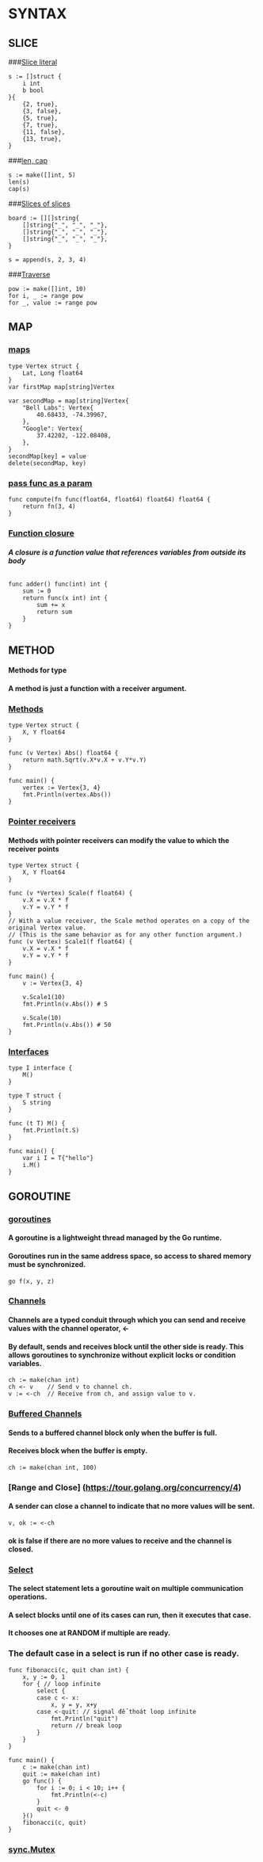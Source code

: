 # SYNTAX

## SLICE

###[Slice literal](https://tour.golang.org/moretypes/9)
```shell script
s := []struct {
	i int
	b bool
}{
	{2, true},
	{3, false},
	{5, true},
	{7, true},
	{11, false},
	{13, true},
}
```

###[len, cap](https://tour.golang.org/moretypes/13)
```shell script
s := make([]int, 5) 
len(s)
cap(s)
```

###[Slices of slices](https://tour.golang.org/moretypes/14)
```shell script
board := [][]string{
	[]string{"_", "_", "_"},
	[]string{"_", "_", "_"},
	[]string{"_", "_", "_"},
}
```

```shell script
s = append(s, 2, 3, 4)
```

###[Traverse](https://tour.golang.org/moretypes/17)
```shell script
pow := make([]int, 10)
for i, _ := range pow
for _, value := range pow
```

## MAP
### [maps](https://tour.golang.org/moretypes/19)
```shell script
type Vertex struct {
	Lat, Long float64
}
var firstMap map[string]Vertex

var secondMap = map[string]Vertex{
	"Bell Labs": Vertex{
		40.68433, -74.39967,
	},
	"Google": Vertex{
		37.42202, -122.08408,
	},
}
secondMap[key] = value
delete(secondMap, key)
```

### [pass func as a param](https://tour.golang.org/moretypes/24)
```shell script
func compute(fn func(float64, float64) float64) float64 {
	return fn(3, 4)
}
```

### [Function closure]()
#### <i>A closure is a function value that references variables from outside its body</i>
```shell script

func adder() func(int) int {
	sum := 0
	return func(x int) int {
		sum += x
		return sum
	}
}
```

## METHOD
#### Methods for type
#### A method is just a function with a receiver argument.
### [Methods](https://tour.golang.org/methods/1)
```shell script
type Vertex struct {
	X, Y float64
}

func (v Vertex) Abs() float64 {
	return math.Sqrt(v.X*v.X + v.Y*v.Y)
}

func main() {
	vertex := Vertex{3, 4}
	fmt.Println(vertex.Abs())
}
```

### [Pointer receivers](https://tour.golang.org/methods/4)
#### Methods with pointer receivers can modify the value to which the receiver points
```shell script
type Vertex struct {
	X, Y float64
}

func (v *Vertex) Scale(f float64) {
	v.X = v.X * f
	v.Y = v.Y * f
}
// With a value receiver, the Scale method operates on a copy of the original Vertex value. 
// (This is the same behavior as for any other function argument.) 
func (v Vertex) Scale1(f float64) {
	v.X = v.X * f
	v.Y = v.Y * f
}

func main() {
	v := Vertex{3, 4}
	
	v.Scale1(10)
	fmt.Println(v.Abs()) # 5
	
	v.Scale(10)
	fmt.Println(v.Abs()) # 50
}

```

### [Interfaces](https://tour.golang.org/methods/9)
```shell script
type I interface {
	M()
}

type T struct {
	S string
}

func (t T) M() {
	fmt.Println(t.S)
}

func main() {
	var i I = T{"hello"}
	i.M()
}

```

## GOROUTINE
### [goroutines](https://tour.golang.org/concurrency/1)
#### A goroutine is a lightweight thread managed by the Go runtime.
#### Goroutines run in the same address space, so access to shared memory must be synchronized.
```shell script
go f(x, y, z)
```

### [Channels](https://tour.golang.org/concurrency/2)
#### Channels are a typed conduit through which you can send and receive values with the channel operator, <-
#### By default, sends and receives block until the other side is ready. This allows goroutines to synchronize without explicit locks or condition variables.
```shell script
ch := make(chan int)
ch <- v    // Send v to channel ch.
v := <-ch  // Receive from ch, and assign value to v.
```
### [Buffered Channels](https://tour.golang.org/concurrency/3)
#### Sends to a buffered channel block only when the buffer is full.
#### Receives block when the buffer is empty.
```shell script
ch := make(chan int, 100)
```

### [Range and Close] (https://tour.golang.org/concurrency/4)
#### A sender can close a channel to indicate that no more values will be sent.
```shell script
v, ok := <-ch
```
#### ok is false if there are no more values to receive and the channel is closed.

### [Select](https://tour.golang.org/concurrency/5)
#### The select statement lets a goroutine wait on multiple communication operations.
#### A select blocks until one of its cases can run, then it executes that case.
#### It chooses one at RANDOM if multiple are ready.
### The default case in a select is run if no other case is ready.
```shell script
func fibonacci(c, quit chan int) {
	x, y := 0, 1
	for { // loop infinite
		select {
		case c <- x:
			x, y = y, x+y
		case <-quit: // signal để thoát loop infinite
			fmt.Println("quit")
			return // break loop
		}
	}
}

func main() {
	c := make(chan int)
	quit := make(chan int)
	go func() {
		for i := 0; i < 10; i++ {
			fmt.Println(<-c)
		}
		quit <- 0
	}()
	fibonacci(c, quit)
}
```

### [sync.Mutex](https://tour.golang.org/concurrency/9)

